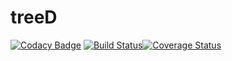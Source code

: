 # treeD
[![Codacy Badge](https://api.codacy.com/project/badge/Grade/a708c3b2838a4117a458b1b00d3eb652)](https://app.codacy.com/manual/adrmorver/cashew?utm_source=github.com&utm_medium=referral&utm_content=adrmorver/cashew&utm_campaign=Badge_Grade_Settings)
[![Build Status](https://travis-ci.com/adrmorver/cashew.svg?token=xe7uqizs8UNzpqcpCquE&branch=master)](https://travis-ci.com/adrmorver/cashew)[![Coverage Status](https://coveralls.io/repos/github/adrmorver/cashew/badge.svg?branch=master)](https://coveralls.io/github/adrmorver/cashew?branch=master)
